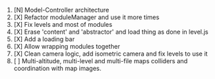 1. [N] Model-Controller architecture
2. [X] Refactor moduleManager and use it more times
3. [X] Fix levels and most of modules
4. [X] Erase 'content' and 'abstractor' and load thing as done in level.js
5. [X] Add a loading bar
6. [X] Allow wrapping modules together
7. [X] Clean camera logic, add isometric camera and fix levels to use it
8. [ ] Multi-altitude, multi-level and multi-file maps colliders and coordination with map images.

